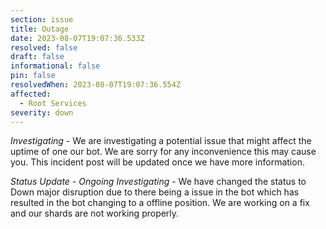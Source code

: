 ```yaml
---
section: issue
title: Outage
date: 2023-08-07T19:07:36.533Z
resolved: false
draft: false
informational: false
pin: false
resolvedWhen: 2023-08-07T19:07:36.554Z
affected:
  - Root Services
severity: down
---
```

*Investigating* - We are investigating a potential issue that might affect the uptime of one our bot. We are sorry for any inconvenience this may cause you. This incident post will be updated once we have more information.

*﻿Status Update - Ongoing Investigating* - We have changed the status to Down major disruption due to there being a issue in the bot which has resulted in the bot changing to a offline position. We are working on a fix and our shards are not working properly.